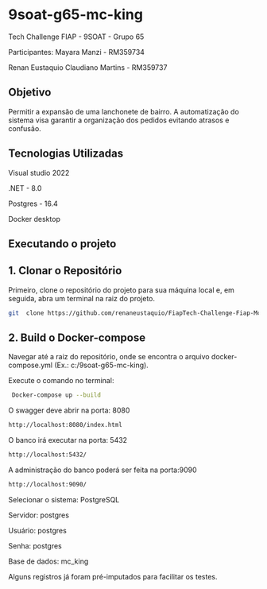 # 9soat-g65-mc-king
Tech Challenge FIAP - 9SOAT - Grupo 65

Participantes:
Mayara Manzi - RM359734

Renan Eustaquio Claudiano Martins - RM359737

## Objetivo

Permitir a expansão de uma lanchonete de bairro. A automatização do sistema visa garantir a organização dos pedidos evitando atrasos e confusão.

## Tecnologias Utilizadas

Visual studio 2022

.NET - 8.0

Postgres - 16.4

Docker desktop


## Executando o projeto

## 1. Clonar o Repositório

  

Primeiro, clone o repositório do projeto para sua máquina local e, em seguida, abra um terminal na raiz do projeto.

  
```bash
git  clone https://github.com/renaneustaquio/FiapTech-Challenge-Fiap-Mc_King-Fase1.git
```


## 2. Build o Docker-compose
Navegar até a raiz do repositório, onde se encontra o arquivo docker-compose.yml (Ex.: c:/9soat-g65-mc-king).

Execute o comando no terminal: 

```bash
 Docker-compose up --build
```


O swagger deve abrir na porta: 8080
```bash
http://localhost:8080/index.html
```

O banco irá executar na porta: 5432
```bash
http://localhost:5432/
```

A administração do banco poderá ser feita na porta:9090
```bash
http://localhost:9090/
```

Selecionar o sistema: PostgreSQL

Servidor: postgres

Usuário: postgres

Senha: postgres

Base de dados: mc_king


Alguns registros já foram pré-imputados para facilitar os testes.
